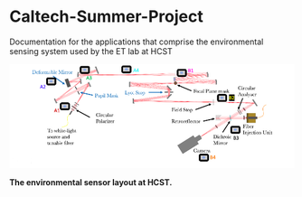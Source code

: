 # Caltech-Summer-Project
Documentation for the applications that comprise the environmental sensing system used by the ET lab at HCST

 ![Fig 1](Images/Fig1.png)

**The environmental sensor layout at HCST.**
